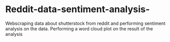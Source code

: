 # Reddit-data-sentiment-analysis-

Webscraping data about shutterstock from reddit and performing sentiment analysis on the data. Performing a word cloud plot on the result of the analysis  
